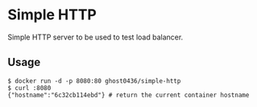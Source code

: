 # Simple HTTP

Simple HTTP server to be used to test load balancer.

## Usage

```shell script
$ docker run -d -p 8080:80 ghost0436/simple-http
$ curl :8080
{"hostname":"6c32cb114ebd"} # return the current container hostname
```
